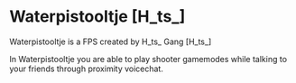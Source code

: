 # Waterpistooltje [H_ts_]
Waterpistooltje is a FPS created by H_ts_ Gang [H_ts_]

In Waterpistooltje you are able to play shooter gamemodes while talking to your friends through proximity voicechat. 
